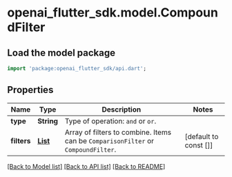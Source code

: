 # openai_flutter_sdk.model.CompoundFilter

## Load the model package
```dart
import 'package:openai_flutter_sdk/api.dart';
```

## Properties
Name | Type | Description | Notes
------------ | ------------- | ------------- | -------------
**type** | **String** | Type of operation: `and` or `or`. | 
**filters** | [**List<ComparisonFilter>**](ComparisonFilter.md) | Array of filters to combine. Items can be `ComparisonFilter` or `CompoundFilter`. | [default to const []]

[[Back to Model list]](../README.md#documentation-for-models) [[Back to API list]](../README.md#documentation-for-api-endpoints) [[Back to README]](../README.md)


